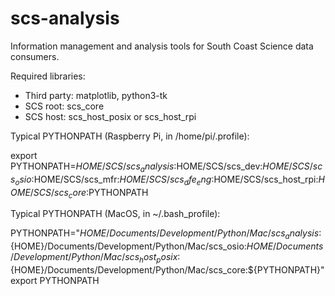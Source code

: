 # scs-analysis
Information management and analysis tools for South Coast Science data consumers.

Required libraries: 

* Third party: matplotlib, python3-tk
* SCS root: scs_core
* SCS host: scs_host_posix or scs_host_rpi


Typical PYTHONPATH (Raspberry Pi, in /home/pi/.profile):

export PYTHONPATH=$HOME/SCS/scs_analysis:$HOME/SCS/scs_dev:$HOME/SCS/scs_osio:$HOME/SCS/scs_mfr:$HOME/SCS/scs_dfe_eng:$HOME/SCS/scs_host_rpi:$HOME/SCS/scs_core:$PYTHONPATH


Typical PYTHONPATH (MacOS, in ~/.bash_profile):

PYTHONPATH="${HOME}/Documents/Development/Python/Mac/scs_analysis:${HOME}/Documents/Development/Python/Mac/scs_osio:${HOME}/Documents/Development/Python/Mac/scs_host_posix:${HOME}/Documents/Development/Python/Mac/scs_core:${PYTHONPATH}"
export PYTHONPATH
